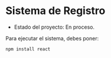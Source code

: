 <h1>Sistema de Registro</h1>

- Estado del proyecto: En proceso.

Para ejecutar el sistema, debes poner:

```npm install react```
